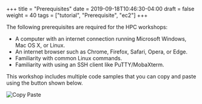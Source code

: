 +++
title = "Prerequisites"
date = 2019-09-18T10:46:30-04:00
draft = false
weight = 40
tags = ["tutorial", "Prerequisite", "ec2"]
+++

The following prerequisites are required for the HPC workshops:

- A computer with an internet connection running Microsoft Windows, Mac OS X, or Linux.
- An internet browser such as Chrome, Firefox, Safari, Opera, or Edge.
- Familiarity with common Linux commands.
- Familiarity with using an SSH client like PuTTY/MobaXterm.

This workshop includes multiple code samples that you can copy and paste using the button shown below.

![Copy Paste](/images/introductory-steps/copy-paste.png)
